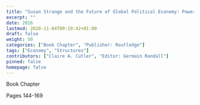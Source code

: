 ```yaml
---
title: "Susan Strange and the Future of Global Political Economy: Power, control and Transformation: Strange Bedfellows? Bankers, Business(men) and Bureaucrats in Global Financial Governance"
excerpt: ""
date: 2016
lastmod: 2020-11-04T09:19:42+01:00
draft: false
weight: 50
categories: ["Book Chapter", "Publisher: Routledge"]
tags: ["Economy", "Structures"]
contributors: ["Claire A. Cutler", "Editor: Germain Randall"]
pinned: false
homepage: false
---
```


Book Chapter

Pages 144-169